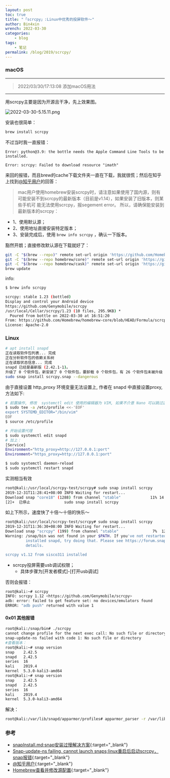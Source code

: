 ```yaml
---
layout: post
toc: true
title: "「scrcpy」:Linux中优秀的投屏软件～"
author: Bin4xin
wrench: 2022-03-30
categories:
    - blog
tags:
    - 笔记
permalink: /blog/2019/scrcpy/
---
```


### macOS

---

> 2022/03/30/17:13:08 添加macOS用法

---

用scrcpy主要是因为开源且干净，先上效果图。

![2022-03-30-5.15.11.png](https://image.yjs2635.xyz/images/2022/03/30/2022-03-30-5.15.11.png)

安装也很简单：

```bash
brew install scrcpy
```

不过当时我一直报错：

```console
Error: python@3.9: the bottle needs the Apple Command Line Tools to be installed.

Error: scrcpy: Failed to download resource "imath"
```
来回的报错，而且brew的cache下载文件夹一直在下载，我就很慌；然后在知乎上找到[@知乎用户](https://www.zhihu.com/question/38722634/answer/1351407129)的回答：

> mac用户使用homebrew安装scrcpy时，请注意如果使用了国内源，则有可能安装不到scrcpy的最新版本（目前是v1.14），如果安装了旧版本，则某些手机可
> 能无法使用scrcpy，报segement error。 所以，请确保能安装到最新版本的scrcpy：

- 1、使用默认源；
- 2、使用地址直接安装特定版本；
- 3、安装完成后，使用 `brew info scrcpy` ，确认一下版本。

豁然开朗；直接修改默认源在下载就好了：

```bash
git -C "$(brew --repo)" remote set-url origin 'https://github.com/Homebrew/brew.git'
git -C "$(brew --repo homebrew/core)" remote set-url origin 'https://github.com/Homebrew/homebrew-core.git'
git -C "$(brew --repo homebrew/cask)" remote set-url origin 'https://github.com/Homebrew/homebrew-cask.git'
brew update
```

info:
```bash
$ brew info scrcpy

scrcpy: stable 1.23 (bottled)
Display and control your Android device
https://github.com/Genymobile/scrcpy
/usr/local/Cellar/scrcpy/1.23 (10 files, 295.9KB) *
  Poured from bottle on 2022-03-30 at 16:51:20
From: https://github.com/Homebrew/homebrew-core/blob/HEAD/Formula/scrcpy.rb
License: Apache-2.0
```

### Linux

```bash
# apt install snapd
正在读取软件包列表... 完成
正在分析软件包的依赖关系树       
正在读取状态信息... 完成       
snapd 已经是最新版 (2.42.1-1)。
升级了 0 个软件包，新安装了 0 个软件包，要卸载 0 个软件包，有 26 个软件包未被升级
sudo snap install scrcpy.snap --dangerous
```

由于直接设置 http_proxy 环境变量无法设置上, 作者在 snapd 中直接设置proxy, 方法如下:
```bash
# 前置操作, 修改  systemctl edit 使用的编辑器为 VIM, 如果不介意 Nano 可以跳过这一步
$ sudo tee -a /etc/profile <<-'EOF' 
export SYSTEMD_EDITOR="/bin/vim"
EOF
$ source /etc/profile

# 开始设置代理
$ sudo systemctl edit snapd
# 加上：
[Service]
Environment="http_proxy=http://127.0.0.1:port"
Environment="https_proxy=http://127.0.0.1:port"
```
```bash
$ sudo systemctl daemon-reload
$ sudo systemctl restart snapd
```
实测相当有效
```bash
root@kali:/usr/local/scrcpy-test/scrcpy# sudo snap install scrcpy
2019-12-31T11:28:41+08:00 INFO Waiting for restart...
Download snap "core18" (1288) from channel "stable"             11% 14.7kB/s 57.7m^C^C^Z
[2]+  已停止               sudo snap install scrcpy
```
如上下所示，速度快了十倍～十倍的快乐～
```bash
root@kali:/usr/local/scrcpy-test/scrcpy# sudo snap install scrcpy
2019-12-31T11:36:30+08:00 INFO Waiting for restart...
Download snap "scrcpy" (199) from channel "stable"               7%  129kB/s 9m51s
Warning: /snap/bin was not found in your $PATH. If you've not restarted your session since you
         installed snapd, try doing that. Please see https://forum.snapcraft.io/t/9469 for more
         details.

scrcpy v1.12 from sisco311 installed
```

- scrcpy投屏需要usb调试权限； 
  - 具体步骤为[开发者模式]-[打开usb调试]

否则会报错：

```bash
root@kali:~# scrcpy
INFO: scrcpy 1.12 <https://github.com/Genymobile/scrcpy>
adb: error: failed to get feature set: no devices/emulators found
ERROR: "adb push" returned with value 1
```

#### 0x01 其他报错

```bash
root@kali:/snap/bin# ./scrcpy
cannot change profile for the next exec call: No such file or directory
snap-update-ns failed with code 1: No such file or directory
#查看版本：
root@kali:~# snap version
snap    2.42.5
snapd   2.42.5
series  16
kali    2019.4
kernel  5.3.0-kali3-amd64
root@kali:~# snap version
snap    2.42.5
snapd   2.42.5
series  16
kali    2019.4
kernel  5.3.0-kali3-amd64
```
解决：
```bash
root@kali:/var/lib/snapd/apparmor/profiles# apparmor_parser -r /var/lib/snapd/apparmor/profiles/
```

### 参考

- [snapInstall.md;snap安装过慢解决方案](https://kuricat.com/gist/snap-install-too-slow-zmbjy){:target="_blank"}
- [Snap-update-ns failing, cannot launch snaps;linux重启后启动scrcpy，snap报错](https://forum.snapcraft.io/t/snap-update-ns-failing-cannot-launch-snaps/11956){:target="_blank"}
- [@知乎用户](https://www.zhihu.com/question/38722634/answer/1351407129){:target="_blank"}
- [Homebrew查看并修改源配置](https://allanhao.com/2020/07/26/homebrew-source/){:target="_blank"}